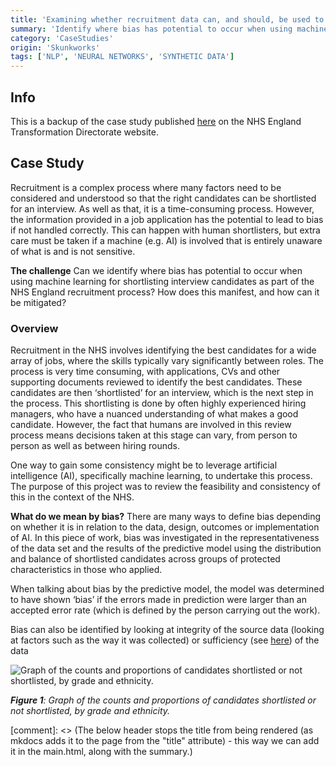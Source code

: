 ```yaml
---
title: 'Examining whether recruitment data can, and should, be used to train AI models for shortlisting interview candidates'
summary: 'Identify where bias has potential to occur when using machine learning for shortlisting interview candidates and mitigate it'
category: 'CaseStudies'
origin: 'Skunkworks'
tags: ['NLP', 'NEURAL NETWORKS', 'SYNTHETIC DATA']
---
```


## Info

This is a backup of the case study published [here](https://digital.nhs.uk/services/ai-knowledge-repository/case-studies/examining-whether-recruitment-data-can-and-should-be-used-to-train-ai-models-for-shortlisting-interview-candidates) on the NHS England Transformation Directorate website.

## Case Study

Recruitment is a complex process where many factors need to be considered and understood so that the right candidates can be shortlisted for an interview. As well as that, it is a time-consuming process. However, the information provided in a job application has the potential to lead to bias if not handled correctly. This can happen with human shortlisters, but extra care must be taken if a machine (e.g. AI) is involved that is entirely unaware of what is and is not sensitive.

**The challenge**
Can we identify where bias has potential to occur when using machine learning for shortlisting interview candidates as part of the NHS England recruitment process? How does this manifest, and how can it be mitigated?

### Overview

Recruitment in the NHS involves identifying the best candidates for a wide array of jobs, where the skills typically vary significantly between roles. The process is very time consuming, with applications, CVs and other supporting documents reviewed to identify the best candidates. These candidates are then ‘shortlisted’ for an interview, which is the next step in the process. This shortlisting is done by often highly experienced hiring managers, who have a nuanced understanding of what makes a good candidate. However, the fact that humans are involved in this review process means decisions taken at this stage can vary, from person to person as well as between hiring rounds.

One way to gain some consistency might be to leverage artificial intelligence (AI), specifically machine learning, to undertake this process. The purpose of this project was to review the feasibility and consistency of this in the context of the NHS.

**What do we mean by bias?**
There are many ways to define bias depending on whether it is in relation to the data, design, outcomes or implementation of AI. In this piece of work, bias was investigated in the representativeness of the data set and the results of the predictive model using the distribution and balance of shortlisted candidates across groups of protected characteristics in those who applied.

When talking about bias by the predictive model, the model was determined to have shown ‘bias’ if the errors made in prediction were larger than an accepted error rate (which is defined by the person carrying out the work).

Bias can also be identified by looking at integrity of the source data (looking at factors such as the way it was collected) or sufficiency (see [here](https://en.wikipedia.org/wiki/Fairness_(machine_learning)#:~:text=of%20a%20model.%22-,Sufficiency,-%5Bedit%5D)) of the data

![Graph of the counts and proportions of candidates shortlisted or not shortlisted, by grade and ethnicity.](../images/Recruitment_graph.width-800.png)

***Figure 1**: Graph of the counts and proportions of candidates shortlisted or not shortlisted, by grade and ethnicity.*

[comment]: <> (The below header stops the title from being rendered (as mkdocs adds it to the page from the "title" attribute) - this way we can add it in the main.html, along with the summary.)
#
